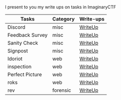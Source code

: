 I present to you my write ups on tasks in ImaginaryCTF

| Tasks | Category | Write-ups |
| --- | --- | --- |
| Discord | misc | [WriteUp](/Discord%20(misc))  | 
| Feedback Survey | misc | [WriteUp](https://github.com/Ernest1k/CTF-WriteUps/tree/CTF-WriteUps/ImaginaryCTF%202023/Feedback%20Survey%20(misc)) |
| Sanity Check | misc | [WriteUp](https://github.com/Ernest1k/CTF-WriteUps/tree/CTF-WriteUps/ImaginaryCTF%202023/Sanity%20Check%20(misc)) |
| Signpost | misc | [WriteUp]() |
| Idoriot | web | [WriteUp](https://github.com/Ernest1k/CTF-WriteUps/tree/CTF-WriteUps/ImaginaryCTF%202023/Idoriot%20(web)) |
| inspection | web | [WriteUp](https://github.com/Ernest1k/CTF-WriteUps/tree/CTF-WriteUps/ImaginaryCTF%202023/inspection%20(web))|
| Perfect Picture | web | [WriteUp](https://github.com/Ernest1k/CTF-WriteUps/tree/CTF-WriteUps/ImaginaryCTF%202023/Perfect%20Picture%20(web))|
| roks | web | [WriteUp](https://github.com/Ernest1k/CTF-WriteUps/tree/CTF-WriteUps/ImaginaryCTF%202023/rocks%20(web))|
| rev | forensic | [WriteUp](https://github.com/Ernest1k/CTF-WriteUps/tree/CTF-WriteUps/ImaginaryCTF%202023/rev%20(forensics))|
